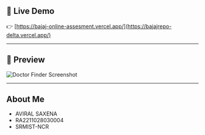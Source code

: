 ## 🚀 Live Demo

👉 [https://bajaj-online-assesment.vercel.app/](https://bajajrepo-delta.vercel.app/)

---

## 📸 Preview

![Doctor Finder Screenshot](https://ibb.co/35GFdNFV)

---

##  About Me

- AVIRAL SAXENA
- RA2211028030004
- SRMIST-NCR
